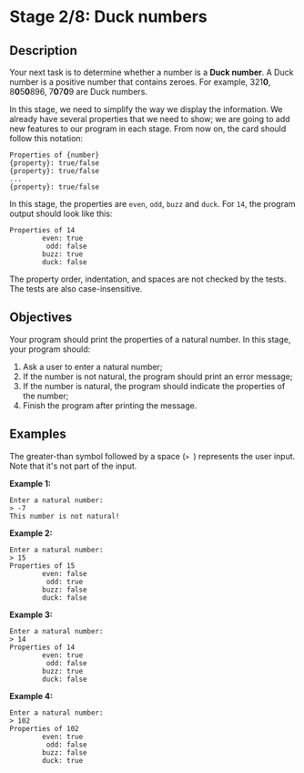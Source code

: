 # Stage 2/8: Duck numbers

## Description
Your next task is to determine whether a number is a **Duck number**. A Duck number is a positive number that contains zeroes. For example, 321**0**, 8**0**5**0**896, 7**0**7**0**9 are Duck numbers.

In this stage, we need to simplify the way we display the information. We already have several properties that we need to show; we are going to add new features to our program in each stage. From now on, the card should follow this notation:

```text
Properties of {number}
{property}: true/false
{property}: true/false
...
{property}: true/false
```
In this stage, the properties are `even`, `odd`, `buzz` and `duck`. For `14`, the program output should look like this:
```text
Properties of 14
        even: true
         odd: false
        buzz: true
        duck: false
```
The property order, indentation, and spaces are not checked by the tests. The tests are also case-insensitive.

## Objectives
Your program should print the properties of a natural number. In this stage, your program should:

1. Ask a user to enter a natural number;
2. If the number is not natural, the program should print an error message;
3. If the number is natural, the program should indicate the properties of the number;
4. Finish the program after printing the message.

## Examples
The greater-than symbol followed by a space (`> `) represents the user input. Note that it's not part of the input.

**Example 1:**
```text
Enter a natural number:
> -7
This number is not natural!
```
**Example 2:**
```text
Enter a natural number:
> 15
Properties of 15
        even: false
         odd: true
        buzz: false
        duck: false
```
**Example 3:**
```text
Enter a natural number:
> 14
Properties of 14
        even: true
         odd: false
        buzz: true
        duck: false
```
**Example 4:**
```text
Enter a natural number:
> 102
Properties of 102
        even: true
         odd: false
        buzz: false
        duck: true
```

